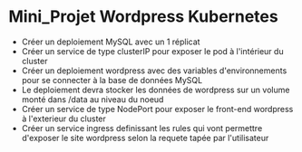 # Mini_Projet Wordpress Kubernetes


- Créer un deploiement MySQL avec un 1 réplicat
- Créer un service de type clusterIP pour exposer le pod à  l'intérieur du cluster
- Créer un deploiement wordpress avec des variables d'environnements pour se connecter à la base de données MySQL 
- Le deploiement devra stocker les données de wordpress sur un volume monté  dans /data au niveau du noeud
- Créer un service de type NodePort pour exposer le front-end wordpress à l'exterieur du cluster
- Créer un service ingress definissant les rules qui vont permettre d'exposer le site wordpress selon la requete tapée par l'utilisateur
